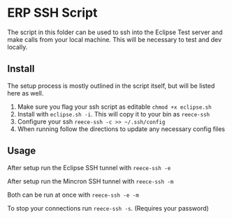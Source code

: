 # ERP SSH Script

The script in this folder can be used to ssh into the Eclipse Test server and make calls from your local machine. This will be necessary to test and dev locally.

## Install

The setup process is mostly outlined in the script itself, but will be listed here as well.

1. Make sure you flag your ssh script as editable `chmod +x eclipse.sh`
1. Install with `eclipse.sh -i`. This will copy it to your bin as `reece-ssh`
1. Configure your ssh `reece-ssh -c >> ~/.ssh/config`
1. When running follow the directions to update any necessary config files

## Usage

After setup run the Eclipse SSH tunnel with `reece-ssh -e`

After setup run the Mincron SSH tunnel with `reece-ssh -m`

Both can be run at once with `reece-ssh -e -m`

To stop your connections run `reece-ssh -s`. (Requires your password)

